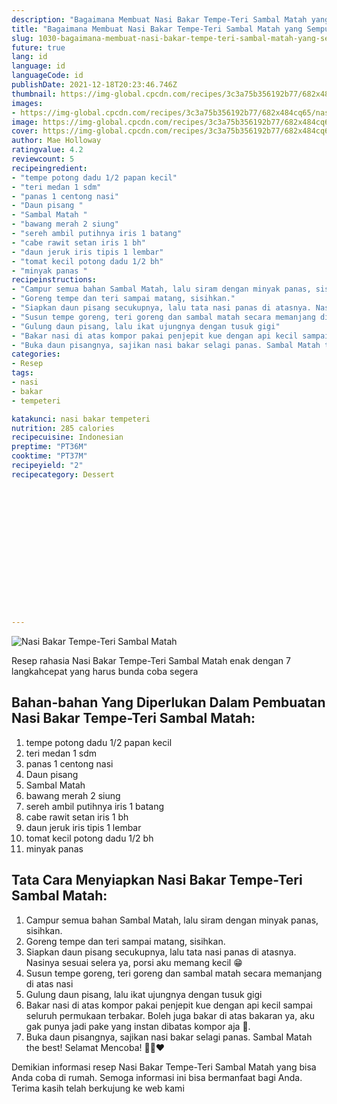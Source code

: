 ```yaml
---
description: "Bagaimana Membuat Nasi Bakar Tempe-Teri Sambal Matah yang Sempurna"
title: "Bagaimana Membuat Nasi Bakar Tempe-Teri Sambal Matah yang Sempurna"
slug: 1030-bagaimana-membuat-nasi-bakar-tempe-teri-sambal-matah-yang-sempurna
future: true
lang: id
language: id
languageCode: id
publishDate: 2021-12-18T20:23:46.746Z 
thumbnail: https://img-global.cpcdn.com/recipes/3c3a75b356192b77/682x484cq65/nasi-bakar-tempe-teri-sambal-matah-foto-resep-utama.webp
images:
- https://img-global.cpcdn.com/recipes/3c3a75b356192b77/682x484cq65/nasi-bakar-tempe-teri-sambal-matah-foto-resep-utama.webp
image: https://img-global.cpcdn.com/recipes/3c3a75b356192b77/682x484cq65/nasi-bakar-tempe-teri-sambal-matah-foto-resep-utama.webp
cover: https://img-global.cpcdn.com/recipes/3c3a75b356192b77/682x484cq65/nasi-bakar-tempe-teri-sambal-matah-foto-resep-utama.webp
author: Mae Holloway
ratingvalue: 4.2
reviewcount: 5
recipeingredient:
- "tempe potong dadu 1/2 papan kecil"
- "teri medan 1 sdm"
- "panas 1 centong nasi"
- "Daun pisang "
- "Sambal Matah "
- "bawang merah 2 siung"
- "sereh ambil putihnya iris 1 batang"
- "cabe rawit setan iris 1 bh"
- "daun jeruk iris tipis 1 lembar"
- "tomat kecil potong dadu 1/2 bh"
- "minyak panas "
recipeinstructions:
- "Campur semua bahan Sambal Matah, lalu siram dengan minyak panas, sisihkan."
- "Goreng tempe dan teri sampai matang, sisihkan."
- "Siapkan daun pisang secukupnya, lalu tata nasi panas di atasnya. Nasinya sesuai selera ya, porsi aku memang kecil 😁"
- "Susun tempe goreng, teri goreng dan sambal matah secara memanjang di atas nasi"
- "Gulung daun pisang, lalu ikat ujungnya dengan tusuk gigi"
- "Bakar nasi di atas kompor pakai penjepit kue dengan api kecil sampai seluruh permukaan terbakar. Boleh juga bakar di atas bakaran ya, aku gak punya jadi pake yang instan dibatas kompor aja 🤣."
- "Buka daun pisangnya, sajikan nasi bakar selagi panas. Sambal Matah the best! Selamat Mencoba! 🖐🏻❤"
categories:
- Resep
tags:
- nasi
- bakar
- tempeteri

katakunci: nasi bakar tempeteri 
nutrition: 285 calories
recipecuisine: Indonesian
preptime: "PT36M"
cooktime: "PT37M"
recipeyield: "2"
recipecategory: Dessert


     
    
    
    
    
    
    
    
    
    
    
      
    
---
```



![Nasi Bakar Tempe-Teri Sambal Matah](https://img-global.cpcdn.com/recipes/3c3a75b356192b77/682x484cq65/nasi-bakar-tempe-teri-sambal-matah-foto-resep-utama.webp)

Resep rahasia Nasi Bakar Tempe-Teri Sambal Matah  enak dengan 7 langkahcepat yang harus bunda coba segera

<!--inarticleads1-->

## Bahan-bahan Yang Diperlukan Dalam Pembuatan Nasi Bakar Tempe-Teri Sambal Matah:

1. tempe potong dadu 1/2 papan kecil
1. teri medan 1 sdm
1. panas 1 centong nasi
1. Daun pisang 
1. Sambal Matah 
1. bawang merah 2 siung
1. sereh ambil putihnya iris 1 batang
1. cabe rawit setan iris 1 bh
1. daun jeruk iris tipis 1 lembar
1. tomat kecil potong dadu 1/2 bh
1. minyak panas 



<!--inarticleads2-->

## Tata Cara Menyiapkan Nasi Bakar Tempe-Teri Sambal Matah:

1. Campur semua bahan Sambal Matah, lalu siram dengan minyak panas, sisihkan.
1. Goreng tempe dan teri sampai matang, sisihkan.
1. Siapkan daun pisang secukupnya, lalu tata nasi panas di atasnya. Nasinya sesuai selera ya, porsi aku memang kecil 😁
1. Susun tempe goreng, teri goreng dan sambal matah secara memanjang di atas nasi
1. Gulung daun pisang, lalu ikat ujungnya dengan tusuk gigi
1. Bakar nasi di atas kompor pakai penjepit kue dengan api kecil sampai seluruh permukaan terbakar. Boleh juga bakar di atas bakaran ya, aku gak punya jadi pake yang instan dibatas kompor aja 🤣.
1. Buka daun pisangnya, sajikan nasi bakar selagi panas. Sambal Matah the best! Selamat Mencoba! 🖐🏻❤




Demikian informasi  resep Nasi Bakar Tempe-Teri Sambal Matah   yang bisa Anda coba di rumah. Semoga informasi ini bisa bermanfaat bagi Anda. Terima kasih telah berkujung ke web kami
